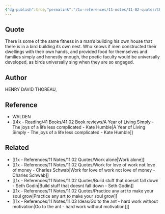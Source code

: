 ```yaml
---
{"dg-publish":true,"permalink":"/1x-references/11-notes/11-02-quotes/there-is-some-of-the-same-fitness-in-a-mans-building-his-own-house-that-there-is-in-a-bird-building-its-own-nest-henry-david-thoreau/","title":"There is some of the same fitness in a mans building his own house that there is in a bird building its own nest - Henry David Thoreau","created":"2024-08-13T09:08:04.869+03:00","updated":"2024-08-16T20:51:04.170+03:00"}
---
```



## Quote
 There is some of the same fitness in a man’s building his own house that there is in a bird building its own nest. Who knows if men constructed their dwellings with their own hands, and provided food for themselves and families simply and honestly enough, the poetic faculty would be universally developed, as birds universally sing when they are so engaged.


## Author
HENRY DAVID THOREAU, 

## Reference
- WALDEN
- [[4x - Reading/41 Books/41.02 Book reviews/A Year of Living Simply - The joys of a life less complicated - Kate Humble\|A Year of Living Simply - The joys of a life less complicated - Kate Humble]]

## Related
- [[1x - References/11 Notes/11.02 Quotes/Work alone\|Work alone]]
- [[1x - References/11 Notes/11.02 Quotes/Work for love of work not love of money - Charles Schwab\|Work for love of work not love of money - Charles Schwab]]
- [[1x - References/11 Notes/11.02 Quotes/Build stuff that doesnt fall down - Seth Godin\|Build stuff that doesnt fall down - Seth Godin]]
- [[1x - References/11 Notes/11.02 Quotes/Practice any art to make your soul grow\|Practice any art to make your soul grow]]
- [[1x - References/11 Notes/11.03 Ideas/Go to the ant - hard work without motivation\|Go to the ant - hard work without motivation]]]